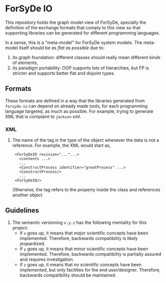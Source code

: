# ForSyDe IO

This repository holds the graph model view of ForSyDe,
specially the definition of the exchange formats that
comply to this view so that supporting libraries
can be generated for different programming languages.

In a sense, this is a "meta-model" for ForSyDe system models.
The meta-model itself should be _as flat as possible_  due to:
 1) its graph foundation: different classes should really mean different _kinds_ of elements,
 2) its paradigm portability: OOP supports lots of hierarchies, but FP is stricter and supports
    better flat and disjoint types.

## Formats

These formats are defined in a way that the libraries generated from `forsyde-io`
can depend on already made tools, for each programming language targeted, as much
as possible. For example, trying to generate XML that is complaint to `jackson` xml.

### XML

1. The name of the tag _is_ the type of the object whenever the data is not a reference.
   For example, the XML would start as,

        <ForSyDeIO revision="..."...>
          <contents ...>
          ...
          <ConstructProcess identifier="greatProcess" ...>
          <ConstructProcess/>
          ...
        <ForSyDeIO/>

    Otherwise, the tag refers to the property inside the class and references another object.

## Guidelines

  1. The semantic versioning `x.y.z` has the following mentality for this project:
     - if `x` goes up, it means that _major_ scientific concepts have been implemented. Therefore, backwards compatibility is likely jeopardized.
     - if `y` goes up, it means that _minor_ scientific concepts have been implemented. Therefore, backwards compatibility is partially assured and requires investigation.
     - if `z` goes up, it means that _no_ scientific concepts have been implemented, but only facilities for the end user/designer. Therefore, backwards compatibility should be maintained.

<!--- Comments

As component models are quite easy to be translated to the object-oriented paradigm, one of the main sources for what can be found in a ForSyDe model is the ECore model, that can be read and modified however you like as long as you don't use any specific OOP concepts like abstract classes, interfaces etc. Consider the components as simple information structures that have a precise and unambigous meaning once you read them.

The prefeered way to interface different parts of a flow based on ForSyDe models is to parse and dump the models
described here. For that, there is a "flat" representation that is nearly just text-based and, as the name implies,
flat. Since the model is basically a graph, this is easily done. There is also a XMI representation of the model, which
is intended to be used to dialog with external users of the ForSyDe domain who usually prefers Eclipse or XML based
representations. Otherwise, stick to the "flat" ForSyDe-IO. Also, once a proper front-end exists for the tooling
ecosystem, the "flat" representation shall be default choice for generation and interaction between different
tools.
--->
